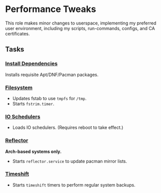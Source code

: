 # Performance Tweaks
This role makes minor changes to userspace, implementing my preferred user environment, including my scripts,
run-commands, configs, and CA certificates.

## Tasks
### [Install Dependencies](./tasks/install_dependencies.yml)
Installs requisite Apt/DNF/Pacman packages.

### [Filesystem](./tasks/filesystem.yml)
* Updates fstab to use `tmpfs` for `/tmp`.
* Starts `fstrim.timer`.

### [IO Schedulers](./tasks/io_sched.yml)
* Loads IO schedulers. (Requires reboot to take effect.)

### [Reflector](./tasks/reflector.yml)
**Arch-based systems only.**
* Starts `reflector.service` to update pacman mirror lists.

### [Timeshift](./tasks/timeshift.yml)
* Starts `timeshift` timers to perform regular system backups.
